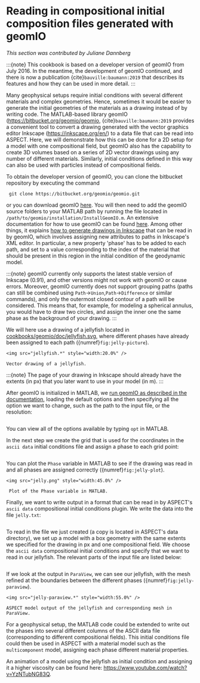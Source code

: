 # Reading in compositional initial composition files generated with geomIO

*This section was contributed by Juliane Dannberg*

:::{note}
This cookbook is based on a developer version of geomIO from July 2016. In the
meantime, the development of geomIO continued, and there is now a publication
{cite}`bauville:baumann:2019` that describes its features and how they can be
used in more detail.
:::

Many geophysical setups require initial conditions with several different
materials and complex geometries. Hence, sometimes it would be easier to
generate the initial geometries of the materials as a drawing instead of by
writing code. The MATLAB-based library geomIO
(<https://bitbucket.org/geomio/geomio>, {cite}`bauville:baumann:2019` provides
a convenient tool to convert a drawing generated with the vector graphics
editor Inkscape (<https://inkscape.org/en/>) to a data file that can be read
into ASPECT. Here, we will demonstrate how this can be done for a 2D setup for a
model with one compositional field, but geomIO also has the capability to
create 3D volumes based on a series of 2D vector drawings using any number of
different materials. Similarly, initial conditions defined in this way can
also be used with particles instead of compositional fields.

To obtain the developer version of geomIO, you can clone the bitbucket
repository by executing the command

     git clone https://bitbucket.org/geomio/geomio.git

or you can download geomIO [here](https://bitbucket.org/geomio/geomio/downloads/).
You will then need to add the geomIO
source folders to your MATLAB path by running the file located in
`/path/to/geomio/installation/InstallGeomIO.m`. An extensive documentation for
how to use geomIO can be found [here](https://bitbucket.org/). Among other things, it explains [how
to generate drawings in Inkscape](https://bitbucket.org/#drawing) that can be read in by geomIO, which
involves assigning new attributes to paths in Inkscape's XML editor. In
particular, a new property 'phase' has to be added to each path,
and set to a value corresponding to the index of the material that should be
present in this region in the initial condition of the geodynamic model.

:::{note}
geomIO currently only supports the latest stable version of Inkscape (0.91), and
other versions might not work with geomIO or cause errors. Moreover, geomIO
currently does not support grouping paths (paths can still be combined using `Path`$\rightarrow$`Union`,`Path`$\rightarrow$`Difference` or similar commands),
and only the outermost closed contour of a path will be considered. This means
that, for example, for modeling a spherical annulus, you would have to draw two
circles, and assign the inner one the same phase as the background of your
drawing.
:::

We will here use a drawing of a jellyfish located in
[cookbooks/geomio/doc/jellyfish.svg](https://www.github.com/geodynamics/aspect/blob/main/cookbooks/geomio/doc/jellyfish.svg), where different phases have already
been assigned to each path ({numref}`fig:jelly-picture`).

```{figure-md} fig:jelly-picture
<img src="jellyfish.*" style="width:20.0%" />

Vector drawing of a jellyfish.
```

:::{note}
The page of your drawing in Inkscape should already have the extents (in px)
that you later want to use in your model (in m).
:::

After geomIO is initialized in MATLAB, we [run geomIO as described in the
documentation](https://bitbucket.org/#assigning-phase-to-markers), loading the
default options and then specifying all the
option we want to change, such as the path to the input file, or the
resolution:

```{literalinclude} run_geomio.part1.m
```

You can view all of the options available by typing `opt` in MATLAB.

In the next step we create the grid that is used for the coordinates in the
`ascii data` initial conditions file and assign a phase to each grid point:

```{literalinclude} run_geomio.part2.m
```

You can plot the `Phase` variable in MATLAB to see if the drawing was read in
and all phases are assigned correctly ({numref}`fig:jelly-plot`).

```{figure-md} fig:jelly-plot
<img src="jelly.png" style="width:45.0%" />

 Plot of the Phase variable in MATLAB.
```

Finally, we want to write output in a format that can be read in by ASPECT's
`ascii data` compositional initial conditions plugin. We write the data into
the file `jelly.txt`:

```{literalinclude} save_file_as_txt.m
```

To read in the file we just created (a copy is located in ASPECT's data
directory), we set up a model with a box geometry with the same extents we
specified for the drawing in px and one compositional field. We choose the
`ascii data` compositional initial conditions and specify that we want to read
in our jellyfish. The relevant parts of the input file are listed below:

```{literalinclude} geomIO.prm
```

If we look at the output in `ParaView`, we can see our jellyfish, with the
mesh refined at the boundaries between the different phases
({numref}`fig:jelly-paraview`).

```{figure-md} fig:jelly-paraview
<img src="jelly-paraview.*" style="width:55.0%" />

ASPECT model output of the jellyfish and corresponding mesh in ParaView.
```

For a geophysical setup, the MATLAB code could be extended to write out the
phases into several different columns of the ASCII data file (corresponding to
different compositional fields). This initial conditions file could then be
used in ASPECT with a material model such as the `multicomponent` model, assigning
each phase different material properties.

An animation of a model using the jellyfish as initial condition and assigning
it a higher viscosity can be found here:
<https://www.youtube.com/watch?v=YzNTubNG83Q>.
